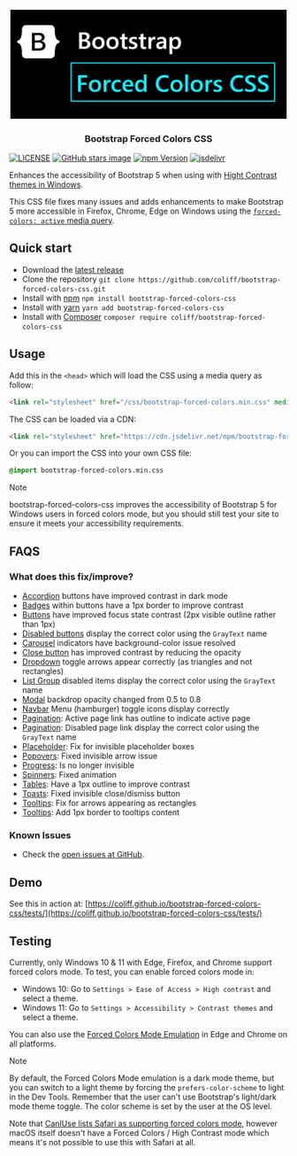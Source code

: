 <p align="center">
<img src="https://github.com/coliff/bootstrap-forced-colors-css/blob/main/.github/preview.png?raw=true" width="500" alt="Bootstrap 5 Forced Colors CSS">
</p>

<h3 align="center">Bootstrap Forced Colors CSS</h3>

[![LICENSE](https://img.shields.io/badge/license-MIT-lightgrey.svg)](https://raw.githubusercontent.com/coliff/bootstrap-forced-colors-css/main/LICENSE)
[![GitHub stars image](https://img.shields.io/github/stars/coliff/bootstrap-forced-colors-css.svg?label=GitHub%20Stars)](https://github.com/coliff/bootstrap-forced-colors-css)
[![npm Version](https://img.shields.io/npm/v/bootstrap-forced-colors-css)](https://www.npmjs.com/package/bootstrap-forced-colors-css)
[![jsdelivr](https://data.jsdelivr.com/v1/package/npm/bootstrap-forced-colors-css/badge)](https://www.jsdelivr.com/package/npm/bootstrap-forced-colors-css)

Enhances the accessibility of Bootstrap 5 when using with [Hight Contrast themes in Windows](https://blogs.windows.com/msedgedev/2020/09/17/styling-for-windows-high-contrast-with-new-standards-for-forced-colors/).

This CSS file fixes many issues and adds enhancements to make Bootstrap 5 more accessible in Firefox, Chrome, Edge on Windows using the [`forced-colors: active` media query](https://developer.mozilla.org/en-US/docs/Web/CSS/@media/forced-colors).

## Quick start

- Download the [latest release](https://github.com/coliff/bootstrap-forced-colors-css/releases/latest)
- Clone the repository `git clone https://github.com/coliff/bootstrap-forced-colors-css.git`
- Install with [npm](https://www.npmjs.com/package/bootstrap-forced-colors-css) `npm install bootstrap-forced-colors-css`
- Install with [yarn](https://classic.yarnpkg.com/en/package/bootstrap-forced-colors-css) `yarn add bootstrap-forced-colors-css`
- Install with [Composer](https://packagist.org/packages/coliff/bootstrap-forced-colors-css) `composer require coliff/bootstrap-forced-colors-css`

## Usage

Add this in the `<head>` which will load the CSS using a media query as follow:

```html
<link rel="stylesheet" href="/css/bootstrap-forced-colors.min.css" media="screen and (forced-colors: active)">
```

The CSS can be loaded via a CDN:

```html
<link rel="stylesheet" href="https://cdn.jsdelivr.net/npm/bootstrap-forced-colors-css@1.0.4/css/bootstrap-forced-colors.min.css" media="screen and (forced-colors: active)">
```

Or you can import the CSS into your own CSS file:

```scss
@import bootstrap-forced-colors.min.css
```

> [!NOTE]
> bootstrap-forced-colors-css improves the accessibility of Bootstrap 5 for Windows users in forced colors mode, but you should still test your site to ensure it meets your accessibility requirements.

## FAQS

### What does this fix/improve?

- [Accordion](https://coliff.github.io/bootstrap-forced-colors-css/tests/#accordion) buttons have improved contrast in dark mode
- [Badges](https://coliff.github.io/bootstrap-forced-colors-css/tests/#badge) within buttons have a 1px border to improve contrast
- [Buttons](https://coliff.github.io/bootstrap-forced-colors-css/tests/#buttons) have improved focus state contrast (2px visible outline rather than 1px)
- [Disabled buttons](https://coliff.github.io/bootstrap-forced-colors-css/tests/#buttons) display the correct color using the `GrayText` name
- [Carousel](https://coliff.github.io/bootstrap-forced-colors-css/tests/#carousel) indicators have background-color issue resolved
- [Close button](https://coliff.github.io/bootstrap-forced-colors-css/tests/#toasts) has improved contrast by reducing the opacity
- [Dropdown](https://coliff.github.io/bootstrap-forced-colors-css/tests/#dropdowns) toggle arrows appear correctly (as triangles and not rectangles)
- [List Group](https://coliff.github.io/bootstrap-forced-colors-css/tests/#list-group) disabled items display the correct color using the `GrayText` name
- [Modal](https://coliff.github.io/bootstrap-forced-colors-css/tests/#modal) backdrop opacity changed from 0.5 to 0.8
- [Navbar](https://coliff.github.io/bootstrap-forced-colors-css/tests/#navbar) Menu (hamburger) toggle icons display correctly
- [Pagination](https://coliff.github.io/bootstrap-forced-colors-css/tests/#pagination): Active page link has outline to indicate active page
- [Pagination](https://coliff.github.io/bootstrap-forced-colors-css/tests/#pagination): Disabled page link display the correct color using the `GrayText` name
- [Placeholder](https://coliff.github.io/bootstrap-forced-colors-css/tests/#placeholder): Fix for invisible placeholder boxes
- [Popovers](https://coliff.github.io/bootstrap-forced-colors-css/tests/#popovers): Fixed invisible arrow issue
- [Progress](https://coliff.github.io/bootstrap-forced-colors-css/tests/#progress): Is no longer invisible
- [Spinners](https://coliff.github.io/bootstrap-forced-colors-css/tests/#spinners): Fixed animation
- [Tables](https://coliff.github.io/bootstrap-forced-colors-css/tests/#tables): Have a 1px outline to improve contrast
- [Toasts](https://coliff.github.io/bootstrap-forced-colors-css/tests/#toasts): Fixed invisible close/dismiss button
- [Tooltips](https://coliff.github.io/bootstrap-forced-colors-css/tests/#tooltips): Fix for arrows appearing as rectangles
- [Tooltips](https://coliff.github.io/bootstrap-forced-colors-css/tests/#tooltips): Add 1px border to tooltips content

### Known Issues

- Check the [open issues at GitHub](https://github.com/coliff/bootstrap-forced-colors-css/issues).

## Demo

See this in action at: [https://coliff.github.io/bootstrap-forced-colors-css/tests/](https://coliff.github.io/bootstrap-forced-colors-css/tests/)

## Testing

Currently, only Windows 10 & 11 with Edge, Firefox, and Chrome support forced colors mode. To test, you can enable forced colors mode in:

- Windows 10: Go to `Settings > Ease of Access > High contrast` and select a theme.
- Windows 11: Go to `Settings > Accessibility > Contrast themes` and select a theme.

You can also use the [Forced Colors Mode Emulation](https://developer.chrome.com/docs/devtools/rendering/emulate-css#emulate_css_media_feature_forced-colors) in Edge and Chrome on all platforms.

> [!NOTE]
> By default, the Forced Colors Mode emulation is a dark mode theme, but you can switch to a light theme by forcing the `prefers-color-scheme` to light in the Dev Tools. Remember that the user can't use Bootstrap's light/dark mode theme toggle. The color scheme is set by the user at the OS level.

Note that [CanIUse lists Safari as supporting forced colors mode](https://caniuse.com/mdn-css_at-rules_media_forced-colors), however macOS itself doesn't have a Forced Colors / High Contrast mode which means it's not possible to use this with Safari at all.
